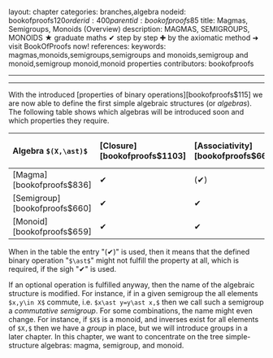 layout: chapter
categories: branches,algebra
nodeid: bookofproofs$120
orderid: 400
parentid: bookofproofs$85
title: Magmas, Semigroups, Monoids (Overview)
description: MAGMAS, SEMIGROUPS, MONOIDS ★ graduate maths ✔ step by step ✚ by the axiomatic method ➜ visit BookOfProofs now!
references: 
keywords: magmas,monoids,semigroups,semigroups and monoids,semigroup and monoid,semigroup monoid,monoid properties
contributors: bookofproofs


---


---

With the introduced [properties of binary operations][bookofproofs$115] we are now able to define the first simple algebraic structures (or _algebras_).  The following table shows which algebras will be introduced soon and which properties they require. 


Algebra `$(X,\ast)$`  | [Closure][bookofproofs$1103] | [Associativity][bookofproofs$668] | [Neutral Element][bookofproofs$661] | [Existence of Inverse][bookofproofs$670] | [Cancellation][bookofproofs$837] | [Commutativity][bookofproofs$672].
:------------- |:------------- |:------------- |:------------- |:------------- |:------------- |:-------------
 [Magma][bookofproofs$836]| ✔| (✔)| (✔)| (✔)| (✔)| (✔)
 [Semigroup][bookofproofs$660]| ✔| ✔| (✔)| (✔)| (✔)| (✔)
 [Monoid][bookofproofs$659]| ✔| ✔| ✔| (✔)| (✔)| (✔)

When in the table the entry "(✔)" is used, then it means that the defined binary operation "`$\ast$`" might not fulfill the property at all, which is required, if the sigh "✔" is used. 

If an optional operation is fulfilled anyway, then the name of the algebraic structure is modified. For instance, if in a given semigroup the all elements `$x,y\in X$` commute, i.e. `$x\ast y=y\ast x,$` then we call such a semigroup a _commutative semigroup_. For some combinations, the name might even change. For instance, if `$X$` is a monoid, and inverses exist for all elements of `$X,$` then we have a _group_ in place, but we will introduce groups in a later chapter. In this chapter, we want to concentrate on the tree simple-structure algebras: magma, semigroup, and monoid.
